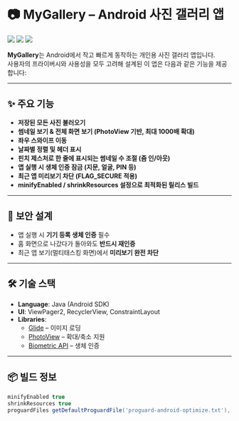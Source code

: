 # 📷 MyGallery – Android 사진 갤러리 앱

<img src="https://img.shields.io/badge/platform-Android-blue" />
<img src="https://img.shields.io/badge/language-Java-yellow" />
<img src="https://img.shields.io/badge/minSdk-30-brightgreen" />


**MyGallery**는 Android에서 작고 빠르게 동작하는 개인용 사진 갤러리 앱입니다.  
사용자의 프라이버시와 사용성을 모두 고려해 설계된 이 앱은 다음과 같은 기능을 제공합니다:

---

## ✨ 주요 기능

- **저장된 모든 사진 불러오기**
- **썸네일 보기 & 전체 화면 보기 (PhotoView 기반, 최대 1000배 확대)**
- **좌우 스와이프 이동**
- **날짜별 정렬 및 헤더 표시**
- **핀치 제스처로 한 줄에 표시되는 썸네일 수 조절 (줌 인/아웃)**
- **앱 실행 시 생체 인증 잠금 (지문, 얼굴, PIN 등)**
- **최근 앱 미리보기 차단 (FLAG_SECURE 적용)**
- **minifyEnabled / shrinkResources 설정으로 최적화된 릴리스 빌드**

---

## 🔐 보안 설계

- 앱 실행 시 **기기 등록 생체 인증** 필수
- 홈 화면으로 나갔다가 돌아와도 **반드시 재인증**
- 최근 앱 보기(멀티태스킹 화면)에서 **미리보기 완전 차단**


---

## 🛠️ 기술 스택

- **Language**: Java (Android SDK)
- **UI**: ViewPager2, RecyclerView, ConstraintLayout
- **Libraries**:
  - [Glide](https://github.com/bumptech/glide) – 이미지 로딩
  - [PhotoView](https://github.com/chrisbanes/PhotoView) – 확대/축소 지원
  - [Biometric API](https://developer.android.com/reference/androidx/biometric/package-summary) – 생체 인증

---

## 📦 빌드 정보

```gradle
minifyEnabled true
shrinkResources true
proguardFiles getDefaultProguardFile('proguard-android-optimize.txt'), 'proguard-rules.pro'
```
